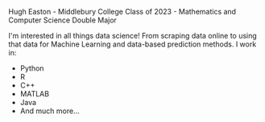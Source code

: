 Hugh Easton - Middlebury College Class of 2023 - Mathematics and Computer Science Double Major

I'm interested in all things data science! From scraping data online to using that data for Machine Learning and data-based prediction methods.
I work in:

- Python
- R
- C++
- MATLAB
- Java
- And much more...

<!---
heaston2000/heaston2000 is a ✨ special ✨ repository because its `README.md` (this file) appears on your GitHub profile.
You can click the Preview link to take a look at your changes.
--->
